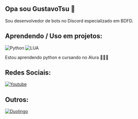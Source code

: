## Opa sou GustavoTsu 👋
Sou desenvolvedor de bots no Discord especializado em BDFD.
## Aprendendo / Uso em projetos:

![Python](https://img.shields.io/badge/Python-3776AB?style=for-the-badge&logo=python&logoColor=white)
![LUA](https://img.shields.io/badge/Lua-2C2D72?style=for-the-badge&logo=lua&logoColor=white)

Estou aprendendo python e cursando no Alura 👨🏻‍💻

## Redes Sociais:
[![Youtube](https://img.shields.io/badge/YouTube-FF0000?style=for-the-badge&logo=youtube&logoColor=white)](https://youtube.com/@gustavo_tsu?si=udlKzgOhuS8SSGi)

## Outros:

[![Duolingo](https://img.shields.io/badge/Duolingo-58CC02?style=for-the-badge&logo=Duolingo&logoColor=white)](https://www.duolingo.com/profile/Gustavo_Tsu?via=share_profile_link)
